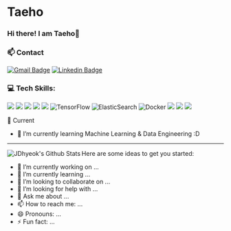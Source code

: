 # Taeho
### Hi there! I am Taeho👋


### 📫 Contact
[![Gmail Badge](https://img.shields.io/badge/Gmail-d14836?style=flat-square&logo=Gmail&logoColor=white&link=mailto:kt20488@gmail.com)](mailto:kt20488@gmail.com)  [![Linkedin Badge](https://img.shields.io/badge/-LinkedIn-blue?style=flat-square&logo=Linkedin&logoColor=white&link=[https://www.linkedin.com/in/taeho-kim-679b781a1/])](https://www.linkedin.com/in/taeho-kim-679b781a1/)


### 💻 Tech Skills:
<img src="https://img.shields.io/badge/Python-14354C?style=for-the-badge&logo=python&logoColor=white" /> <img src = "https://img.shields.io/badge/C%2B%2B-000000?style=for-the-badge&logo=c%2B%2B&logoColor=white" /> <img src = "https://img.shields.io/badge/MySQL-073B5A?style=for-the-badge&logo=mysql&logoColor=white"/> <img src = "https://img.shields.io/badge/Postgresql-336791?style=for-the-badge&logo=Postgresql&logoColor=white"/> <img src = "https://img.shields.io/badge/Mongodb-589636?style=for-the-badge&logo=MongoDB&logoColor=white"/> <img alt="TensorFlow" src="https://img.shields.io/badge/TensorFlow%20-%23FF6F00.svg?&style=for-the-badge&logo=TensorFlow&logoColor=white" />  <img alt="ElasticSearch" src="https://img.shields.io/badge/-ElasticSearch-005571?style=for-the-badge&logo=elasticsearch"/> <img alt="Docker" src="https://img.shields.io/badge/-Docker-0db7ed?style=for-the-badge&logo=Docker"/> <img src = "https://img.shields.io/badge/gitkraken-179287?style=for-the-badge&logo=gitkraken&logoColor=white"/>  <img src = "https://img.shields.io/badge/Git-F05032?style=for-the-badge&logo=git&logoColor=white"/> <img src="https://img.shields.io/badge/Visual_Studio_Code-0078D4?style=for-the-badge&logo=visual%20studio%20code&logoColor=white" />

🌱 Current
- 🚀 I’m currently learning Machine Learning & Data Engineering :D
---
</div>

<img align="left" src="https://github-readme-stats.vercel.app/api?username=JDhyeok&include_all_commits=true&count_private=true&show_icons=true&title_color=fff&icon_color=79ff97&text_color=9f9f9f&bg_color=151515" alt="JDhyeok's Github Stats">


Here are some ideas to get you started:

- 🔭 I’m currently working on ...
- 🌱 I’m currently learning ...
- 👯 I’m looking to collaborate on ...
- 🤔 I’m looking for help with ...
- 💬 Ask me about ...
- 📫 How to reach me: ...
- 😄 Pronouns: ...
- ⚡ Fun fact: ...

